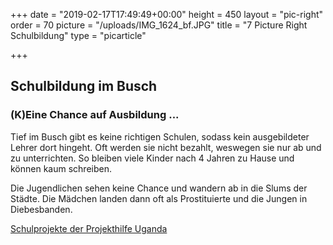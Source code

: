 +++
date = "2019-02-17T17:49:49+00:00"
height = 450
layout = "pic-right"
order = 70
picture = "/uploads/IMG_1624_bf.JPG"
title = "7 Picture Right Schulbildung"
type = "picarticle"

+++
## **Schulbildung im Busch**

### **(K)Eine Chance auf Ausbildung ...**

Tief im Busch gibt es keine richtigen Schulen, sodass kein ausgebildeter Lehrer dort hingeht. Oft werden sie nicht bezahlt, weswegen sie nur ab und zu unterrichten. So bleiben viele Kinder nach 4 Jahren zu Hause und können kaum schreiben.

Die Jugendlichen sehen keine Chance und wandern ab in die Slums der Städte. Die Mädchen landen dann oft als Prostituierte und die Jungen in Diebesbanden.

[Schulprojekte der Projekthilfe Uganda]()